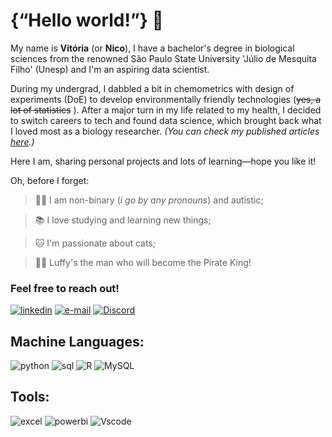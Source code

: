 # {“Hello world!”} 👋

My name is **Vitória** (or **Nico**), I have a bachelor's degree in biological sciences from the renowned São Paulo State University 'Júlio de Mesquita Filho' (Unesp) and I'm an aspiring data scientist.

During my undergrad, I dabbled a bit in chemometrics with design of experiments (DoE) to develop environmentally friendly technologies (~~yes, a lot of statistics~~ ).
After a major turn in my life related to my health, I decided to switch careers to tech and found data science, which brought back what I loved most as a biology researcher.
_(You can check my published articles [here](https://orcid.org/0000-0002-5983-2528).)_

Here I am, sharing personal projects and lots of learning—hope you like it!

Oh, before I forget:

> 🏳️‍🌈 I am non-binary (_i go by any pronouns_) and autistic;

>📚 I love studying and learning new things;

>🐱 I'm passionate about cats;

>🏴‍☠️ Luffy's the man who will become the Pirate King!




### Feel free to reach out!
[![linkedin](https://img.shields.io/badge/linkedin-0A66C2?style=for-the-badge&logo=linkedin&logoColor=white)](https://www.linkedin.com/in/ramalhao)
[![e-mail](https://img.shields.io/badge/email-FF0000?style=for-the-badge&logo=gmail&logoColor=white)](nsramalhao@gmai.com) [![Discord](https://img.shields.io/badge/Discord-7289DA?style=for-the-badge&logo=discord&logoColor=white)](https://discord.com/channels/@niniconi/)


## Machine Languages:

![python](https://img.shields.io/badge/python-FFD43B?style=for-the-badge&logo=python&logoColor=4B8BBE) ![sql](https://img.shields.io/badge/Postgresql-00758F?style=for-the-badge&logo=Postgresql&logoColor=white) ![R](https://img.shields.io/badge/R-276DC3?style=for-the-badge&logo=r&logoColor=white) ![MySQL](https://img.shields.io/badge/MySQL-0095D5?style=for-the-badge&logo=mysql&logoColor=white)

## Tools:
![excel](https://img.shields.io/badge/MS_Excel-1D6F42?style=for-the-badge&logo=excel&logoColor=white) ![powerbi](https://img.shields.io/badge/power_bi-FFD700?style=for-the-badge&logo=powerbi&logoColor=white)
![Vscode](https://img.shields.io/badge/Vscode-007ACC?style=for-the-badge&logo=visual-studio-code&logoColor=white)
